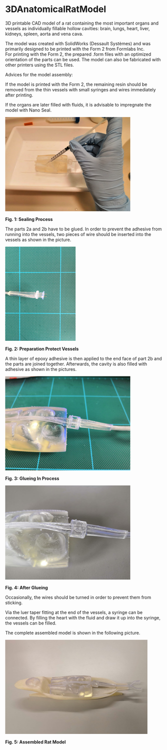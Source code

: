 # 3DAnatomicalRatModel
3D printable CAD model of a rat containing the most important organs and vessels as individually fillable hollow cavities: brain, lungs, heart, liver, kidneys, spleen, aorta and vena cava.

The model was created with SolidWorks (Dessault Systèmes) and was primarily designed to be printed with the Form 2 from Formlabs Inc.  
For printing with the Form 2, the prepared .form files with an optimized orientation of the parts can be used. The model can also be fabricated with other printers using the STL files.

Advices for the model assembly: 

If the model is printed with the Form 2, the remaining resin should be removed from the thin vessels with small syringes and wires immediately after printing. 

If the organs are later filled with fluids, it is advisable to impregnate the model with Nano Seal.

<img src="https://github.com/mgraeser/3DAnatomicalRatModel/blob/master/Pictures/SealingProcess.jpeg" height="300">

**Fig. 1: Sealing Process**

The parts 2a and 2b have to be glued. In order to prevent the adhesive from running into the vessels, two pieces of wire should be inserted into the vessels as shown in the picture.

<img src="https://github.com/mgraeser/3DAnatomicalRatModel/blob/master/Pictures/Preparation_Protect_Vessels.jpeg" height="300">

**Fig. 2: Preparation Protect Vessels**

A thin layer of epoxy adhesive is then applied to the end face of part 2b and the parts are joined together. Afterwards, the cavity is also filled with adhesive as shown in the pictures. 

<img src="https://github.com/mgraeser/3DAnatomicalRatModel/blob/master/Pictures/GlueingInProcess.jpeg" height="300">

**Fig. 3: Glueing In Process**

<img src="https://github.com/mgraeser/3DAnatomicalRatModel/blob/master/Pictures/AfterGlueing.jpeg" height="300">

**Fig. 4: After Glueing**

Occasionally, the wires should be turned in order to prevent them from sticking. 

Via the luer taper fitting at the end of the vessels, a syringe can be connected. By filling the heart with the fluid and draw it up into the syringe, the vessels can be filled. 

The complete assembled model is shown in the following picture.

<img src="https://github.com/mgraeser/3DAnatomicalRatModel/blob/master/Pictures/AssembledRatModel.jpeg" height="300">

**Fig. 5: Assembled Rat Model** 
